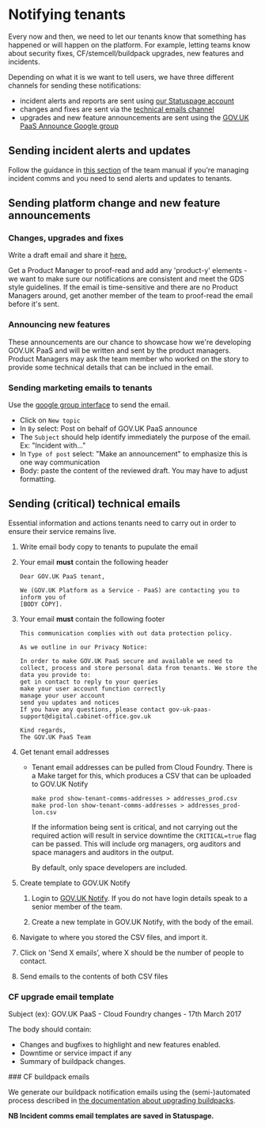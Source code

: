 # Notifying tenants

Every now and then, we need to let our tenants know that something has happened or will happen on the platform. For example, letting teams know about security fixes, CF/stemcell/buildpack upgrades, new features and incidents.

Depending on what it is we want to tell users, we have three different channels for sending these notifications:

* incident alerts and reports are sent using [our Statuspage account](https://manage.statuspage.io/pages/h4wt7brwsqr0)
* changes and fixes are sent via the [technical emails channel](#sending-critical-technical-emails)
* upgrades and new feature announcements are sent using the [GOV.UK PaaS Announce Google group](https://groups.google.com/a/digital.cabinet-office.gov.uk/forum/?hl=en#!forum/gov-uk-paas-announce)

## Sending incident alerts and updates

Follow the guidance in [this section](/incident_management/incident_process/#incident-comms) of the team manual if you're managing incident comms and you need to send alerts and updates to tenants.

## Sending platform change and new feature announcements

### Changes, upgrades and fixes

Write a draft email and share it [here.](https://drive.google.com/drive/folders/1M5G-joG3tORfJ5kXj368Ib8rEKau2vFq)

Get a Product Manager to proof-read and add any 'product-y' elements - we want to make sure our notifications are consistent and meet the GDS style guidelines. If the email is time-sensitive and there are no Product Managers around, get another member of the team to proof-read the email before it's sent.

### Announcing new features

These announcements are our chance to showcase how we're developing GOV.UK PaaS and will be written and sent by the product managers. Product Managers may ask the team member who worked on the story to provide some technical details that can be inclued in the email.


### Sending marketing emails to tenants

Use the [google group interface] to send the email.

* Click on `New topic`
* In `By` select: Post on behalf of GOV.UK PaaS announce
* The `Subject` should help identify immediately the purpose of the email.
Ex: "Incident with..."
* In `Type of post` select: "Make an announcement" to emphasize this is
one way communication
* Body: paste the content of the reviewed draft. You may have to adjust formatting.

## Sending (critical) technical emails
Essential information and actions tenants need to carry out in order to ensure their service remains live.

1. Write email body copy to tenants to pupulate the email

1. Your email **must** contain the following header

    ```
    Dear GOV.UK PaaS tenant,
	  
    We (GOV.UK Platform as a Service - PaaS) are contacting you to inform you of 
    [BODY COPY].
    ```

1. Your email **must** contain the following footer
	  
    ```
    This communication complies with out data protection policy.
	  
    As we outline in our Privacy Notice: 
	  
    In order to make GOV.UK PaaS secure and available we need to collect, process and store personal data from tenants. We store the data you provide to:
    get in contact to reply to your queries
    make your user account function correctly
    manage your user account
    send you updates and notices
    If you have any questions, please contact gov-uk-paas-support@digital.cabinet-office.gov.uk
	  
    Kind regards,
    The GOV.UK PaaS Team
    ```
	
1. Get tenant email addresses
	* Tenant email addresses can be pulled from Cloud Foundry. There is a Make target for this, which produces a CSV that can be uploaded to GOV.UK Notify

		```
		make prod show-tenant-comms-addresses > addresses_prod.csv
		make prod-lon show-tenant-comms-addresses > addresses_prod-lon.csv
		```
		
	 	If the information being sent is critical, and not carrying out the required action will result in service downtime
		the `CRITICAL=true` flag can be passed. This will include org managers, org auditors and space 
		managers and auditors in the output.
		
		By default, only space developers are included.
		
1. Create template to GOV.UK Notify
	1. Login to [GOV.UK Notify](https://www.notifications.service.gov.uk/sign-in). If you do not have login details speak to a senior member of the team.
    
	1. Create a new template in GOV.UK Notify, with the body of the email.
    
1. Navigate to where you stored the CSV files, and import it.
    
1. Click on 'Send X emails’, where X should be the number of people to contact.
	
1. Send emails to the contents of both CSV files

### CF upgrade email template

<a id="cf-upgrade"></a>

Subject (ex): GOV.UK PaaS - Cloud Foundry changes - 17th March 2017

The body should contain:

 - Changes and bugfixes to highlight and new features enabled.
 - Downtime or service impact if any
 - Summary of buildpack changes.

### CF buildpack emails

We generate our buildpack notification emails using the (semi-)automated
process described in [the documentation about upgrading
buildpacks](/guides/upgrading_CF,_bosh_and_stemcells/#buildpacks).

**NB Incident comms email templates are saved in Statuspage.**

[google group interface]: https://groups.google.com/a/digital.cabinet-office.gov.uk/forum/?hl=en#!forum/gov-uk-paas-announce

